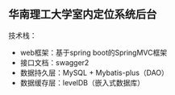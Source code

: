 ## 华南理工大学室内定位系统后台

技术栈：
 - web框架：基于spring boot的SpringMVC框架
 - 接口文档：swagger2
 - 数据持久层：MySQL + Mybatis-plus（DAO）
 - 数据缓存层：levelDB（嵌入式数据库）
 
